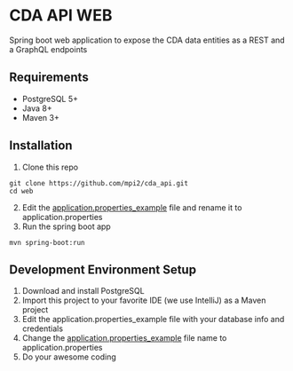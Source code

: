 # CDA API WEB
Spring boot web application to expose the CDA data entities as a REST and a GraphQL endpoints

## Requirements
  - PostgreSQL 5+
  - Java 8+
  - Maven 3+

## Installation
1. Clone this repo
```console
git clone https://github.com/mpi2/cda_api.git
cd web
```
2. Edit the [application.properties_example](https://github.com/mpi2/cda_api/blob/master/web/src/main/resources/application.properties_example) file and rename it to application.properties
3. Run the spring boot app
```console
mvn spring-boot:run
```


## Development Environment Setup
  1. Download and install PostgreSQL
  2. Import this project to your favorite IDE (we use IntelliJ) as a Maven project
  3. Edit the application.properties_example file with your database info and credentials
  4. Change the [application.properties_example](https://github.com/mpi2/cda_api/blob/master/web/src/main/resources/application.properties_example) file name to application.properties
  5. Do your awesome coding
  
